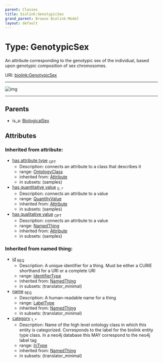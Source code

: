 ```yaml
---
parent: Classes
title: biolink:GenotypicSex
grand_parent: Browse Biolink-Model
layout: default
---
```


# Type: GenotypicSex


An attribute corresponding to the genotypic sex of the individual, based upon genotypic composition of sex chromosomes.

URI: [biolink:GenotypicSex](https://w3id.org/biolink/vocab/GenotypicSex)


---

![img](http://yuml.me/diagram/nofunky;dir:TB/class/\[NamedThing]<has%20qualitative%20value(i)%200..1-%20\[GenotypicSex&#124;id(i):identifier_type;name(i):label_type;category(i):iri_type%20%2B],%20\[QuantityValue]<has%20quantitative%20value(i)%200..*-++\[GenotypicSex],%20\[OntologyClass]<has%20attribute%20type(i)%200..1-%20\[GenotypicSex],%20\[BiologicalSex]^-\[GenotypicSex])

---


## Parents

 *  is_a: [BiologicalSex](BiologicalSex.md)

## Attributes


### Inherited from attribute:

 * [has attribute type](has_attribute_type.md)  <sub>OPT</sub>
    * Description: connects an attribute to a class that describes it
    * range: [OntologyClass](OntologyClass.md)
    * inherited from: [Attribute](Attribute.md)
    * in subsets: (samples)
 * [has quantitative value](has_quantitative_value.md)  <sub>0..*</sub>
    * Description: connects an attribute to a value
    * range: [QuantityValue](QuantityValue.md)
    * inherited from: [Attribute](Attribute.md)
    * in subsets: (samples)
 * [has qualitative value](has_qualitative_value.md)  <sub>OPT</sub>
    * Description: connects an attribute to a value
    * range: [NamedThing](NamedThing.md)
    * inherited from: [Attribute](Attribute.md)
    * in subsets: (samples)

### Inherited from named thing:

 * [id](id.md)  <sub>REQ</sub>
    * Description: A unique identifier for a thing. Must be either a CURIE shorthand for a URI or a complete URI
    * range: [IdentifierType](types/IdentifierType.md)
    * inherited from: [NamedThing](NamedThing.md)
    * in subsets: (translator_minimal)
 * [name](name.md)  <sub>REQ</sub>
    * Description: A human-readable name for a thing
    * range: [LabelType](types/LabelType.md)
    * inherited from: [NamedThing](NamedThing.md)
    * in subsets: (translator_minimal)
 * [category](category.md)  <sub>1..*</sub>
    * Description: Name of the high level ontology class in which this entity is categorized. Corresponds to the label for the biolink entity type class. In a neo4j database this MAY correspond to the neo4j label tag
    * range: [IriType](types/IriType.md)
    * inherited from: [NamedThing](NamedThing.md)
    * in subsets: (translator_minimal)
